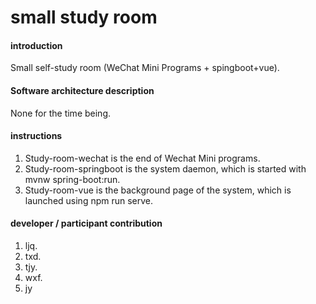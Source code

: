 # small study room

#### introduction

Small self-study room (WeChat Mini Programs + spingboot+vue). 

#### Software architecture description

None for the time being. 

#### instructions

1. Study-room-wechat is the end of Wechat Mini programs. 
2. Study-room-springboot is the system daemon, which is started with mvnw spring-boot:run. 
3. Study-room-vue is the background page of the system, which is launched using npm run serve. 

#### developer / participant contribution

1. ljq. 
2. txd. 
3. tjy. 
4. wxf. 
5. jy
